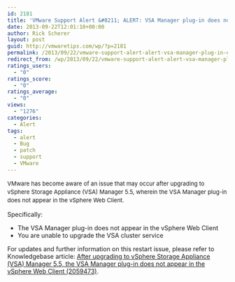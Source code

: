 ```yaml
---
id: 2181
title: 'VMware Support Alert &#8211; ALERT: VSA Manager plug-in does not appear in the vSphere Web Client'
date: 2013-09-22T12:01:10+00:00
author: Rick Scherer
layout: post
guid: http://vmwaretips.com/wp/?p=2181
permalink: /2013/09/22/vmware-support-alert-alert-vsa-manager-plug-in-does-not-appear-in-the-vsphere-web-client/
redirect_from: /wp/2013/09/22/vmware-support-alert-alert-vsa-manager-plug-in-does-not-appear-in-the-vsphere-web-client/
ratings_users:
  - "0"
ratings_score:
  - "0"
ratings_average:
  - "0"
views:
  - "1276"
categories:
  - Alert
tags:
  - alert
  - Bug
  - patch
  - support
  - VMware
---
```

<span style="font-size: 13px; line-height: 19px;">VMware has become aware of an issue that may occur after upgrading to vSphere Storage Appliance (VSA) Manager 5.5, wherein the VSA Manager plug-in does not appear in the vSphere Web Client.</span>

Specifically:

  * The VSA Manager plug-in does not appear in the vSphere Web Client
  * You are unable to upgrade the VSA cluster service

For updates and further information on this restart issue, please refer to Knowledgebase article: <a href="http://kb.vmware.com/kb/2059473" target="_blank">After upgrading to vSphere Storage Appliance (VSA) Manager 5.5, the VSA Manager plug-in does not appear in the vSphere Web Client (2059473)</a>.

&nbsp;
